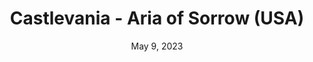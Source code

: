 ---
layout: gba
title: "Castlevania - Aria of Sorrow (USA)"
categories:
 - approved
 - gba
 - universal
 - safe
tags:
- castlevania
date: May 9, 2023
permalink: /games/castlevania-aos/play/details
publisher: Nintendo
id: castlevania-aos
---